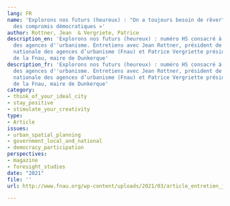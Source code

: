```yaml
---
lang: FR
name: 'Explorons nos futurs (heureux) : "On a toujours besoin de rêver", « Construire
  des compromis démocratiques »'
author: Rottner, Jean  & Vergriete, Patrice
description_en: 'Explorons nos futurs (heureux) : numéro HS consacré à la 41è rencontre
  des agences d''urbanisme. Entretiens avec Jean Rottner, président de la Fédération
  nationale des agences d’urbanisme (Fnau) et Patrice Vergriette président délégué
  de la Fnau, maire de Dunkerque'
description_fr: 'Explorons nos futurs (heureux) : numéro HS consacré à la 41è rencontre
  des agences d''urbanisme. Entretiens avec Jean Rottner, président de la Fédération
  nationale des agences d’urbanisme (Fnau) et Patrice Vergriette président délégué
  de la Fnau, maire de Dunkerque'
category:
- think_of_your_ideal_city
- stay_positive
- stimulate_your_creativity
type:
- Article
issues:
- urban_spatial_planning
- government_local_and_national
- democracy_participation
perspectives:
- magazine
- foresight_studies
date: "2021"
file: ''
url: http://www.fnau.org/wp-content/uploads/2021/03/article_entretien_jr_pv-1.pdf

---
```


